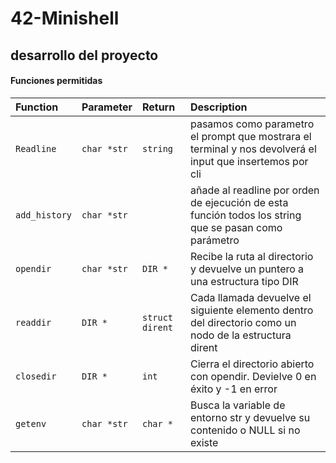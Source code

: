 # 42-Minishell

## desarrollo del proyecto

#### Funciones permitidas

| Function | Parameter | Return     | Description                |
|:---------| :-------- | :------- | :------------------------- |
| `Readline` | `char *str` | `string` | pasamos como parametro el prompt que mostrara el terminal y nos devolverá el input que insertemos por cli |
| `add_history`| `char *str` |  | añade al readline por orden de ejecución de esta función todos los string que se pasan como parámetro |
| `opendir` | `char *str` | `DIR *` | Recibe la ruta al directorio y devuelve un puntero a una estructura tipo DIR |
| `readdir` | `DIR *` | `struct dirent` | Cada llamada devuelve el siguiente elemento dentro del directorio como un nodo de la estructura dirent |
| `closedir` | `DIR *` | `int` | Cierra el directorio abierto con opendir. Devielve 0 en éxito y -1 en error |
| `getenv` | `char *str` | `char *` | Busca la variable de entorno str y devuelve su contenido o NULL si no existe |
